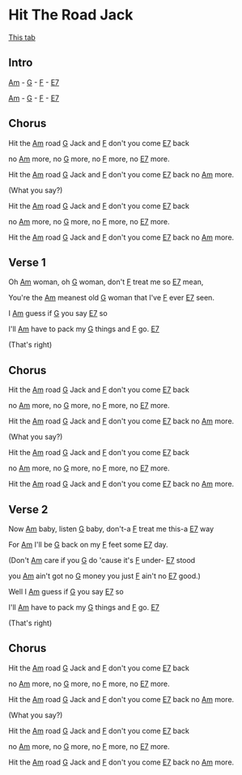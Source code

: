 # Hit The Road Jack

[This tab](https://tabs.ultimate-guitar.com/tab/ray-charles/hit-the-road-jack-chords-168021)


## Intro

[Am]  -  [G]  -  [F]  -  [E7]

[Am]  -  [G]  -  [F]  -  [E7]

## Chorus

Hit the [Am] road [G] Jack and [F] don't you come [E7] back

no [Am] more, no [G] more, no [F] more, no [E7] more.

Hit the [Am] road [G] Jack and [F] don't you come [E7] back no [Am] more.

(What you say?)

Hit the [Am] road [G] Jack and [F] don't you come [E7] back

no [Am] more, no [G] more, no [F] more, no [E7] more.

Hit the [Am] road [G] Jack and [F] don't you come [E7] back no [Am] more.

## Verse 1

Oh [Am] woman, oh [G] woman, don't [F] treat me so [E7] mean,

You're the [Am] meanest old [G] woman that I've [F] ever [E7] seen.

I [Am] guess if [G] you say [E7] so

I'll [Am] have to pack my [G] things and [F] go. [E7] 

(That's right)

## Chorus

Hit the [Am] road [G] Jack and [F] don't you come [E7] back

no [Am] more, no [G] more, no [F] more, no [E7] more.

Hit the [Am] road [G] Jack and [F] don't you come [E7] back no [Am] more.

(What you say?)

Hit the [Am] road [G] Jack and [F] don't you come [E7] back

no [Am] more, no [G] more, no [F] more, no [E7] more.

Hit the [Am] road [G] Jack and [F] don't you come [E7] back no [Am] more.

## Verse 2

Now [Am] baby, listen [G] baby, don't-a [F] treat me this-a [E7] way

For [Am] I'll be [G] back on my [F] feet some [E7] day.      

(Don't [Am] care if you [G] do 'cause it's [F] under- [E7] stood

you [Am] ain't got no [G] money you just [F] ain't no [E7] good.)

Well I [Am] guess if [G] you say [E7] so

I'll [Am] have to pack my [G] things and [F] go. [E7] 

(That's right)

## Chorus

Hit the [Am] road [G] Jack and [F] don't you come [E7] back

no [Am] more, no [G] more, no [F] more, no [E7] more.

Hit the [Am] road [G] Jack and [F] don't you come [E7] back no [Am] more.

(What you say?)

Hit the [Am] road [G] Jack and [F] don't you come [E7] back

no [Am] more, no [G] more, no [F] more, no [E7] more.

Hit the [Am] road [G] Jack and [F] don't you come [E7] back no [Am] more.



[A]: https://www.chordbank.com/chords/a-major/  "A major"
[Am]: https://www.chordbank.com/chords/a-minor/  "A minor"
[B]: https://www.chordbank.com/chords/b-major/  "B major"
[Bm]: https://www.chordbank.com/chords/b-minor/  "B minor"
[C]: https://www.chordbank.com/chords/c-major/  "C major"
[C6]: https://www.chordbank.com/chords/c-major/  "C major"
[D]: https://www.chordbank.com/chords/d-major/  "D major"
[Dm]: https://www.chordbank.com/chords/d-minor/  "D minor"
[E]: https://www.chordbank.com/chords/e-major/  "E major"
[E7]: https://www.chordbank.com/chords/e-major/  "E7"
[Esus4]: https://www.chordbank.com/chords/e-major/  "Esus4"
[E7sus4]: https://www.chordbank.com/chords/e-major/  "E7sus4"
[F]: https://www.chordbank.com/chords/f-major/  "F major"
[F#]: https://www.chordbank.com/chords/f-sharp-major/  "F# major"
[F#m]: https://www.chordbank.com/chords/f-sharp-minor/  "F# minor"
[G]: https://www.chordbank.com/chords/g-major/  "G major"